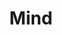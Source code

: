 ---
title: "Mind"

domain:
  grantedPower: |
    Gain a +2 bonus on _bluff_, _diplomacy_, and _sense motive_ checks. Gain a +2 bonus on Will saves against enchantment spells and effects.
  spells: |
     1. Comprehend Languages
     1. Detect Thoughts
     1. Telepathic Bond, Lesser
     1. Discern Lies
     1. Telepathic Bond
     1. Probe Thoughts
     1. Brain Spider
     1. Mind Blank
     1. Weird
---